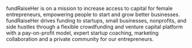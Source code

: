 fundRaiseHer is on a mission to increase access to capital for female entrepreneurs, empowering people to start and grow better businesses. fundRaiseHer drives funding to startups, small businesses, nonprofits, and side hustles through a flexible crowdfunding and venture capital platform with a pay-on-profit model, expert startup coaching, marketing collaboration and a private community for our entrepreneurs.




